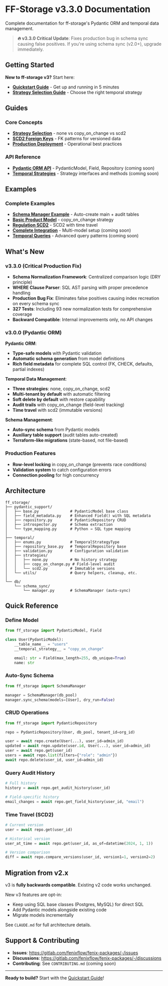 # FF-Storage v3.3.0 Documentation

Complete documentation for ff-storage's Pydantic ORM and temporal data management.

> **🔥 v3.3.0 Critical Update**: Fixes production bug in schema sync causing false positives. If you're using schema sync (v2.0+), upgrade immediately.

## Getting Started

**New to ff-storage v3?** Start here:

- **[Quickstart Guide](quickstart_v3.md)** - Get up and running in 5 minutes
- **[Strategy Selection Guide](guides/strategy_selection.md)** - Choose the right temporal strategy

## Guides

### Core Concepts
- **[Strategy Selection](guides/strategy_selection.md)** - none vs copy_on_change vs scd2
- **[SCD2 Foreign Keys](guides/scd2_foreign_keys.md)** - FK patterns for versioned data
- **[Production Deployment](FF_STORAGE_V3_PRODUCTION_GUIDE.md)** - Operational best practices

### API Reference
- **[Pydantic ORM API](api/pydantic_orm.md)** - PydanticModel, Field, Repository (coming soon)
- **[Temporal Strategies](api/temporal_strategies.md)** - Strategy interfaces and methods (coming soon)

## Examples

### Complete Examples
- **[Schema Manager Example](examples/schema_manager_example.py)** - Auto-create main + audit tables
- **[Basic Product Model](examples/basic_product_model.py)** - copy_on_change strategy
- **[Regulation SCD2](examples/regulation_scd2.py)** - SCD2 with time travel
- **[Complete Integration](examples/complete_example.py)** - Multi-model setup (coming soon)
- **[Temporal Queries](examples/temporal_queries.py)** - Advanced query patterns (coming soon)

## What's New

### v3.3.0 (Critical Production Fix)
- **Schema Normalization Framework**: Centralized comparison logic (DRY principle)
- **WHERE Clause Parser**: SQL AST parsing with proper precedence handling
- **Production Bug Fix**: Eliminates false positives causing index recreation on every schema sync
- **327 Tests**: Including 93 new normalization tests for comprehensive coverage
- **Backward Compatible**: Internal improvements only, no API changes

### v3.0.0 (Pydantic ORM)

**Pydantic ORM**:
- **Type-safe models** with Pydantic validation
- **Automatic schema generation** from model definitions
- **Rich field metadata** for complete SQL control (FK, CHECK, defaults, partial indexes)

**Temporal Data Management**:
- **Three strategies**: none, copy_on_change, scd2
- **Multi-tenant by default** with automatic filtering
- **Soft delete by default** with restore capability
- **Audit trails** with copy_on_change (field-level tracking)
- **Time travel** with scd2 (immutable versions)

**Schema Management**:
- **Auto-sync schema** from Pydantic models
- **Auxiliary table support** (audit tables auto-created)
- **Terraform-like migrations** (state-based, not file-based)

### Production Features
- **Row-level locking** in copy_on_change (prevents race conditions)
- **Validation system** to catch configuration errors
- **Connection pooling** for high concurrency

## Architecture

```
ff_storage/
├── pydantic_support/
│   ├── base.py              # PydanticModel base class
│   ├── field_metadata.py    # Enhanced Field() with SQL metadata
│   ├── repository.py        # PydanticRepository CRUD
│   ├── introspector.py      # Schema extraction
│   └── type_mapping.py      # Python → SQL type mapping
│
├── temporal/
│   ├── enums.py             # TemporalStrategyType
│   ├── repository_base.py   # TemporalRepository base
│   ├── validation.py        # Configuration validation
│   ├── strategies/
│   │   ├── none.py          # No history strategy
│   │   ├── copy_on_change.py # Field-level audit
│   │   └── scd2.py          # Immutable versions
│   └── utils/               # Query helpers, cleanup, etc.
│
└── db/
    └── schema_sync/
        └── manager.py       # SchemaManager (auto-sync)
```

## Quick Reference

### Define Model

```python
from ff_storage import PydanticModel, Field

class User(PydanticModel):
    __table_name__ = "users"
    __temporal_strategy__ = "copy_on_change"

    email: str = Field(max_length=255, db_unique=True)
    name: str
```

### Auto-Sync Schema

```python
from ff_storage import SchemaManager

manager = SchemaManager(db_pool)
manager.sync_schema(models=[User], dry_run=False)
```

### CRUD Operations

```python
from ff_storage import PydanticRepository

repo = PydanticRepository(User, db_pool, tenant_id=org_id)

user = await repo.create(User(...), user_id=admin_id)
updated = await repo.update(user.id, User(...), user_id=admin_id)
user = await repo.get(user_id)
users = await repo.list(filters={"role": "admin"})
await repo.delete(user_id, user_id=admin_id)
```

### Query Audit History

```python
# Full history
history = await repo.get_audit_history(user_id)

# Field-specific history
email_changes = await repo.get_field_history(user_id, "email")
```

### Time Travel (SCD2)

```python
# Current version
user = await repo.get(user_id)

# Historical version
user_at_time = await repo.get(user_id, as_of=datetime(2024, 1, 1))

# Version comparison
diff = await repo.compare_versions(user_id, version1=1, version2=2)
```

## Migration from v2.x

v3 is **fully backwards compatible**. Existing v2 code works unchanged.

New v3 features are opt-in:
- Keep using SQL base classes (Postgres, MySQL) for direct SQL
- Add Pydantic models alongside existing code
- Migrate models incrementally

See `CLAUDE.md` for full architecture details.

## Support & Contributing

- **Issues**: https://gitlab.com/fenixflow/fenix-packages/-/issues
- **Discussions**: https://gitlab.com/fenixflow/fenix-packages/-/discussions
- **Contributing**: See `CONTRIBUTING.md` (coming soon)

---

**Ready to build?** Start with the [Quickstart Guide](quickstart_v3.md)!
